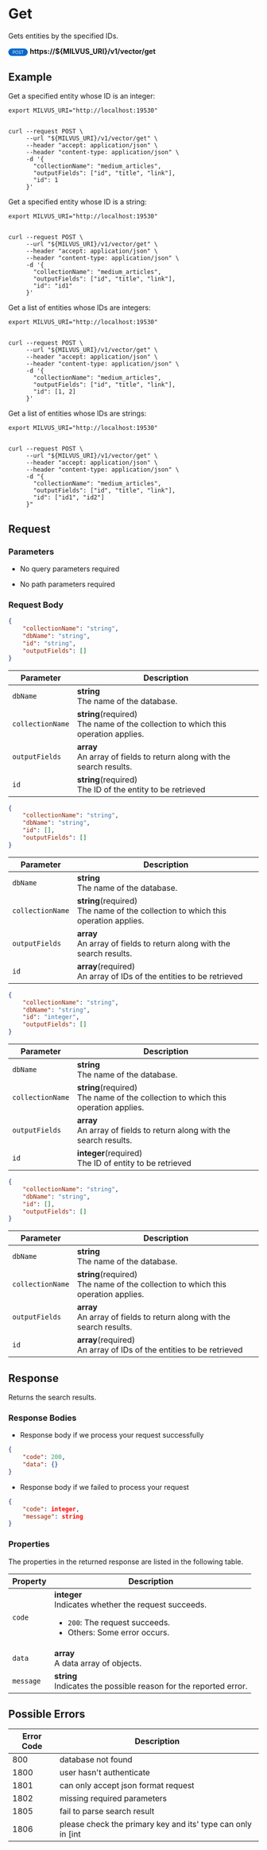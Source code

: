 # Get

Gets entities by the specified IDs.

<div>
    <div style="display: inline-block; background: #026aca; font-size: 0.6em; border-radius: 10px; color: #ffffff; padding: 0.3em 1em;">
        <span>POST</span>
    </div>
    <span style="font-weight: bold;">  https://${MILVUS_URI}/v1/vector/get</span>
</div>

## Example


Get a specified entity whose ID is an integer:

```shell
export MILVUS_URI="http://localhost:19530"


curl --request POST \
     --url "${MILVUS_URI}/v1/vector/get" \
     --header "accept: application/json" \
     --header "content-type: application/json" \
     -d '{
       "collectionName": "medium_articles",
       "outputFields": ["id", "title", "link"],
       "id": 1
     }'
```

Get a specified entity whose ID is a string:

```shell
export MILVUS_URI="http://localhost:19530"


curl --request POST \
     --url "${MILVUS_URI}/v1/vector/get" \
     --header "accept: application/json" \
     --header "content-type: application/json" \
     -d '{
       "collectionName": "medium_articles",
       "outputFields": ["id", "title", "link"],
       "id": "id1"
     }'
```

Get a list of entities whose IDs are integers:

```shell
export MILVUS_URI="http://localhost:19530"


curl --request POST \
     --url "${MILVUS_URI}/v1/vector/get" \
     --header "accept: application/json" \
     --header "content-type: application/json" \
     -d '{
       "collectionName": "medium_articles",
       "outputFields": ["id", "title", "link"],
       "id": [1, 2]
     }'
```

Get a list of entities whose IDs are strings:

```shell
export MILVUS_URI="http://localhost:19530"


curl --request POST \
     --url "${MILVUS_URI}/v1/vector/get" \
     --header "accept: application/json" \
     --header "content-type: application/json" \
     -d "{
       "collectionName": "medium_articles",
       "outputFields": ["id", "title", "link"],
       "id": ["id1", "id2"]
     }"
```



## Request

### Parameters

- No query parameters required

- No path parameters required

### Request Body

```json
{
    "collectionName": "string",
    "dbName": "string",
    "id": "string",
    "outputFields": []
}
```

| Parameter        | Description                                                                               |
|------------------|-------------------------------------------------------------------------------------------|
| `dbName`  | **string**<br>The name of the database.|
| `collectionName`  | **string**(required)<br>The name of the collection to which this operation applies.|
| `outputFields`  | **array**<br>An array of fields to return along with the search results.|
| `id`  | **string**(required)<br>The ID of the entity to be retrieved|

```json
{
    "collectionName": "string",
    "dbName": "string",
    "id": [],
    "outputFields": []
}
```

| Parameter        | Description                                                                               |
|------------------|-------------------------------------------------------------------------------------------|
| `dbName`  | **string**<br>The name of the database.|
| `collectionName`  | **string**(required)<br>The name of the collection to which this operation applies.|
| `outputFields`  | **array**<br>An array of fields to return along with the search results.|
| `id`  | **array**(required)<br>An array of IDs of the entities to be retrieved|

```json
{
    "collectionName": "string",
    "dbName": "string",
    "id": "integer",
    "outputFields": []
}
```

| Parameter        | Description                                                                               |
|------------------|-------------------------------------------------------------------------------------------|
| `dbName`  | **string**<br>The name of the database.|
| `collectionName`  | **string**(required)<br>The name of the collection to which this operation applies.|
| `outputFields`  | **array**<br>An array of fields to return along with the search results.|
| `id`  | **integer**(required)<br>The ID of entity to be retrieved|

```json
{
    "collectionName": "string",
    "dbName": "string",
    "id": [],
    "outputFields": []
}
```

| Parameter        | Description                                                                               |
|------------------|-------------------------------------------------------------------------------------------|
| `dbName`  | **string**<br>The name of the database.|
| `collectionName`  | **string**(required)<br>The name of the collection to which this operation applies.|
| `outputFields`  | **array**<br>An array of fields to return along with the search results.|
| `id`  | **array**(required)<br>An array of IDs of the entities to be retrieved|

## Response

Returns the search results.

### Response Bodies

- Response body if we process your request successfully

```json
{
    "code": 200,
    "data": {}
}
```

- Response body if we failed to process your request

```json
{
    "code": integer,
    "message": string
}
```

### Properties

The properties in the returned response are listed in the following table.

| Property | Description                                                                                                                                 |
|----------|---------------------------------------------------------------------------------------------------------------------------------------------|
| `code`   | **integer**<br>Indicates whether the request succeeds.<br><ul><li>`200`: The request succeeds.</li><li>Others: Some error occurs.</li></ul> |
| `data`  | **array**<br>A data array of objects. |
| `message`  | **string**<br>Indicates the possible reason for the reported error. |

## Possible Errors

| Error Code | Description |
| --- | --- |
| 800 | database not found |
| 1800 | user hasn't authenticate |
| 1801 | can only accept json format request |
| 1802 | missing required parameters |
| 1805 | fail to parse search result |
| 1806 | please check the primary key and its' type can only in [int |
